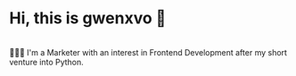 # Hi, this is gwenxvo 👋
<br>
👩🏻‍💻 I'm a Marketer with an interest in Frontend Development after my short venture into Python.

<!---
gwenxvo/gwenxvo is a ✨ special ✨ repository because its `README.md` (this file) appears on your GitHub profile.
You can click the Preview link to take a look at your changes.
--->
